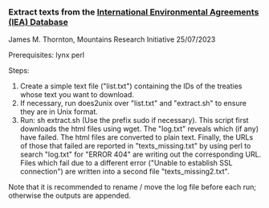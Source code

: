 ### Extract texts from the [International Environmental Agreements (IEA) Database](https://iea.uoregon.edu/)

James M. Thornton, Mountains Research Initiative
25/07/2023

Prerequisites: lynx
			   perl

Steps:

1. Create a simple text file ("list.txt") containing the IDs of the treaties whose text you want to download. 
2. If necessary, run does2unix over "list.txt" and "extract.sh" to ensure they are in Unix format.
3. Run: sh extract.sh (Use the prefix sudo if necessary). This script first downloads the html files using wget. The "log.txt" reveals which (if any) have failed. The html files are converted to plain text. Finally, the URLs of those that failed are reported in "texts_missing.txt" by using perl to search "log.txt" for "ERROR 404" are writing out the corresponding URL. Files which fail due to a different error ("Unable to establish SSL connection") are written into a second file "texts_missing2.txt".  

Note that it is recommended to rename / move the log file before each run; otherwise the outputs are appended.  
 
